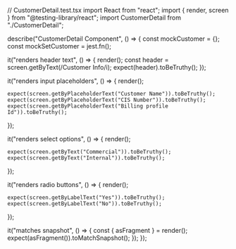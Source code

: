 // CustomerDetail.test.tsx
import React from "react";
import { render, screen } from "@testing-library/react";
import CustomerDetail from "./CustomerDetail";

describe("CustomerDetail Component", () => {
  const mockCustomer = {};
  const mockSetCustomer = jest.fn();

  it("renders header text", () => {
    render(<CustomerDetail customer={mockCustomer} setCustomer={mockSetCustomer} />);
    const header = screen.getByText(/Customer Info/i);
    expect(header).toBeTruthy();
  });

  it("renders input placeholders", () => {
    render(<CustomerDetail customer={mockCustomer} setCustomer={mockSetCustomer} />);
    
    expect(screen.getByPlaceholderText("Customer Name")).toBeTruthy();
    expect(screen.getByPlaceholderText("CIS Number")).toBeTruthy();
    expect(screen.getByPlaceholderText("Billing profile Id")).toBeTruthy();
  });

  it("renders select options", () => {
    render(<CustomerDetail customer={mockCustomer} setCustomer={mockSetCustomer} />);
    
    expect(screen.getByText("Commercial")).toBeTruthy();
    expect(screen.getByText("Internal")).toBeTruthy();
  });

  it("renders radio buttons", () => {
    render(<CustomerDetail customer={mockCustomer} setCustomer={mockSetCustomer} />);
    
    expect(screen.getByLabelText("Yes")).toBeTruthy();
    expect(screen.getByLabelText("No")).toBeTruthy();
  });

  it("matches snapshot", () => {
    const { asFragment } = render(<CustomerDetail customer={mockCustomer} setCustomer={mockSetCustomer} />);
    expect(asFragment()).toMatchSnapshot();
  });
});
